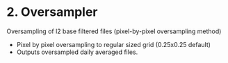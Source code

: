 # 2. Oversampler

Oversampling of l2 base filtered files (pixel-by-pixel oversampling method)

- Pixel by pixel oversampling to regular sized grid (0.25x0.25 default)
- Outputs oversampled daily averaged files.